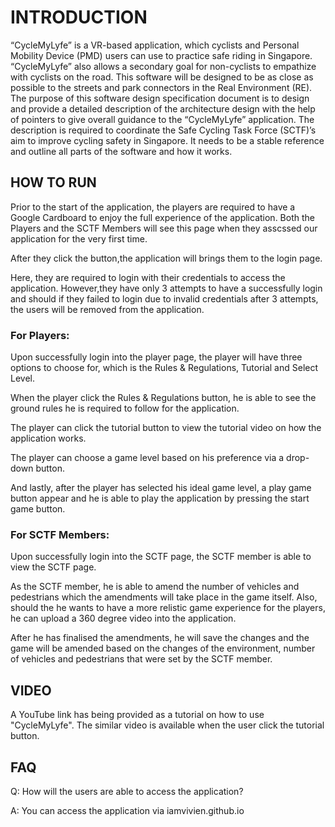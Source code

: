 # **INTRODUCTION**
“CycleMyLyfe” is a VR-based application, which cyclists and Personal Mobility Device (PMD) users can use to practice safe riding in Singapore. “CycleMyLyfe” also allows a secondary goal for non-cyclists to empathize with cyclists on the road. This software will be designed to be as close as possible to the streets and park connectors in the Real Environment (RE).
The purpose of this software design specification document is to design and provide a detailed description of the architecture design with the help of pointers to give overall guidance to the “CycleMyLyfe” application.
The description is required to coordinate the Safe Cycling Task Force (SCTF)’s aim to improve cycling safety in Singapore. It needs to be a stable reference and outline all parts of the software and how it works.

## **HOW TO RUN**

Prior to the start of the application, the players are required to have a Google Cardboard to enjoy the full experience of the application.
Both the Players and the SCTF Members will see this page when they asscssed our application for the very first time.



After they click the button,the application will brings them to the login page.



Here, they are required to login with their credentials to access the application. However,they have only 3 attempts to have a successfully login and should if they failed to login due to invalid credentials after 3 attempts, the users will be removed from the application.



### **For Players:**

Upon successfully login into the player page, the player will have three options to choose for,
which is the Rules & Regulations, Tutorial and Select Level.


When the player click the Rules & Regulations button, he is able to see the ground rules he is required to follow
for the application.

The player can click the tutorial button to view the tutorial video on how the application works. 


The player can choose a game level based on his preference via a drop-down button. 


And lastly, after the player has selected his ideal game level, a play game button appear and he is able to 
play the application by pressing the start game button.


### **For SCTF Members:**

Upon successfully login into the SCTF page, the SCTF member is able to view the SCTF page.


As the SCTF member, he is able to amend the number of vehicles and pedestrians which the amendments will take place in the game itself. Also, should the he wants to have a more relistic game experience for the players, he can upload a 360 degree video into the application.


After he has finalised the amendments, he will save the changes and the game will be amended based on the changes
of the environment, number of vehicles and pedestrians that were set by the SCTF member.


## **VIDEO**
A YouTube link has being provided as a tutorial on how to use "CycleMyLyfe". The similar video is available when the user click the tutorial button. 

## **FAQ**
Q: How will the users are able to access the application?

A: You can access the application via iamvivien.github.io
